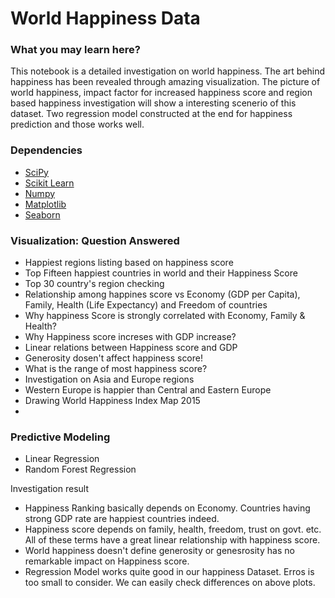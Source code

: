 # World Happiness Data

### What you may learn here?
This notebook is a detailed investigation on world happiness. The art behind happiness has been revealed through amazing visualization. The picture of world happiness, impact factor for increased happiness score and region based happiness investigation will show a interesting scenerio of this dataset. Two regression model constructed at the end for happiness prediction and those works well.

### Dependencies
- [SciPy](http://www.scipy.org/)
- [Scikit Learn](http://scikit-learn.org)
- [Numpy](http://www.numpy.org/)
- [Matplotlib](https://matplotlib.org/)
- [Seaborn](http://seaborn.pydata.org/)

### Visualization: Question Answered
- Happiest regions listing based on happiness score
- Top Fifteen happiest countries in world and their Happiness Score
- Top 30 country's region checking
- Relationship among happines score vs Economy (GDP per Capita), Family, Health (Life Expectancy) and Freedom of countries
- Why happiness Score is strongly correlated with Economy, Family & Health?
- Why Happiness score increses with GDP increase?
- Linear relations between Happiness score and GDP
- Generosity dosen't affect happiness score!
- What is the range of most happiness score?
- Investigation on Asia and Europe regions
- Western Europe is happier than Central and Eastern Europe
- Drawing World Happiness Index Map 2015
-

### Predictive Modeling
- Linear Regression
- Random Forest Regression

Investigation result
- Happiness Ranking basically depends on Economy. Countries having strong GDP rate are happiest countries indeed.
- Happiness score depends on family, health, freedom, trust on govt. etc. All of these terms have a great linear relationship with happiness score.
- World happiness doesn't define generosity or genesrosity has no remarkable impact on Happiness score.
- Regression Model works quite good in our happiness Dataset. Erros is too small to consider. We can easily check differences on above plots.
